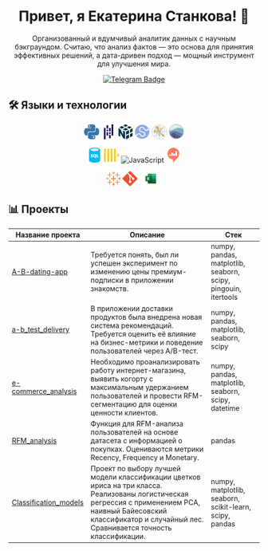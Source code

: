 <h1 align="center">Привет, я Екатерина Станкова! 👋</h1>

<p align="center">
Организованный и вдумчивый аналитик данных с научным бэкграундом. Считаю, что анализ фактов — это основа для принятия эффективных решений, а дата-дривен подход — мощный инструмент для улучшения мира.
</p>

<p align="center">
<a href="https://t.me/EkaterinaStankova">
  <img src="https://img.shields.io/badge/Telegram-2CA5E0?style=for-the-badge&logo=telegram&logoColor=white" alt="Telegram Badge">
</a>
</p>

## 🛠 Языки и технологии

<p align="center">
  <img src="https://github.com/EkaterinaStan/EkaterinaStan/blob/main/icons/python-color.svg" height="30" alt="JavaScript" title="Python"/>
  <img src="https://github.com/EkaterinaStan/EkaterinaStan/blob/main/icons/pandas-color.svg" height="30" alt="JavaScript" title="Numpy"/>
  <img src="https://github.com/EkaterinaStan/EkaterinaStan/blob/main/icons/numpy-color.svg" height="30" alt="JavaScript" title="Pandas"/>
  <img src="https://github.com/EkaterinaStan/EkaterinaStan/blob/main/icons/scipy-color.svg" height="30" alt="JavaScript" title="Scipy" />
  <img src="https://github.com/EkaterinaStan/EkaterinaStan/blob/main/icons/Matplotlib_icon.svg" height="30" alt="JavaScript" title="Matplotlib"/>
  <img src="https://github.com/EkaterinaStan/EkaterinaStan/blob/main/icons/seaborn-1.svg" height="30" alt="JavaScript" title="Seaborn"/>
</p>

<p align="center">
  <img src="https://github.com/EkaterinaStan/EkaterinaStan/blob/main/icons/sql-database-generic-svgrepo-com.svg" height="30" alt="JavaScript" title="SQL" />
  <img src="https://github.com/EkaterinaStan/EkaterinaStan/blob/main/icons/clickhouse-color.svg" height="30" alt="JavaScript" title="ClickHouse"/>
  <img src="" height="30" alt="JavaScript" title="PostgreSQL" />
  <img src="https://github.com/EkaterinaStan/EkaterinaStan/blob/main/icons/redash-color.svg" height="30" alt="JavaScript" title="Redash" />
</p>

<p align="center">
  <img src="https://github.com/EkaterinaStan/EkaterinaStan/blob/main/icons/tableau-color.svg" height="30" alt="JavaScript" title="Tableau" />
  <img src="https://github.com/EkaterinaStan/EkaterinaStan/blob/main/icons/git-color.svg" height="30" alt="JavaScript" title="Git" />
  <img src="https://github.com/EkaterinaStan/EkaterinaStan/blob/main/icons/Microsoft_Excel-Logo.wine.svg" height="30" alt="JavaScript" title="Excel" />
</p>

## 📊 Проекты

| Название проекта         | Описание                                                                                                                                                   | Стек                                                        |
|--------------------------|------------------------------------------------------------------------------------------------------------------------------------------------------------|-------------------------------------------------------------|
| [A-B-dating-app](https://github.com/EkaterinaStan/A-B-dating-app)            | Требуется понять, был ли успешен эксперимент по изменению цены премиум-подписки в приложении знакомств.                                                      | numpy, pandas, matplotlib, seaborn, scipy, pingouin, itertools |
| [a-b_test_delivery](https://github.com/EkaterinaStan/a-b_test_delivery)         | В приложении доставки продуктов была внедрена новая система рекомендаций. Требуется оценить её влияние на бизнес-метрики и поведение пользователей через A/B-тест.          | numpy, pandas, matplotlib, seaborn, scipy                   |
| [e-commerce_analysis](https://github.com/EkaterinaStan/e-commerce_analysis)       | Необходимо проанализировать работу интернет-магазина, выявить когорту с максимальным удержанием пользователей и провести RFM-сегментацию для оценки ценности клиентов.                       | numpy, pandas, matplotlib, seaborn, scipy, datetime          |
| [RFM_analysis](https://github.com/EkaterinaStan/RFM_analysis)              | Функция для RFM-анализа пользователей на основе датасета с информацией о покупках. Оцениваются метрики Recency, Frequency и Monetary.                                           | pandas                                                      |
| [Classification_models](https://github.com/EkaterinaStan/Classification_models)     | Проект по выбору лучшей модели классификации цветков ириса на три класса. Реализованы логистическая регрессия с применением PCA, наивный Байесовский классификатор и случайный лес. Сравнивается точность классификации.                  | numpy, matplotlib, seaborn, scikit-learn, scipy, pandas                           |
